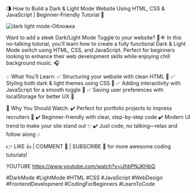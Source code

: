 🌗 How to Build a Dark & Light Mode Website Using HTML, CSS & JavaScript | Beginner-Friendly Tutorial 🚀

![dark   light mode-Обложка](https://github.com/user-attachments/assets/7d1d7049-faf1-4c4e-9c30-bc9b5fce124d)

Want to add a sleek Dark/Light Mode Toggle to your website? 🌙☀️ In this no-talking tutorial, you’ll learn how to create a fully functional Dark & Light Mode switch using HTML, CSS, and JavaScript. Perfect for beginners looking to enhance their web development skills while enjoying chill background music. 🎧

💡 What You’ll Learn:
✅ Structuring your website with clean HTML 📝
✅ Styling both dark & light themes using CSS 🎨
✅ Adding interactivity with JavaScript for a smooth toggle 🔄
✅ Saving user preferences with localStorage for better UX 💾

🚀 Why You Should Watch:
✔️ Perfect for portfolio projects to impress recruiters 💼
✔️ Beginner-friendly with clear, step-by-step code
✔️ Modern UI trend to make your site stand out ✨
✔️ Just code, no talking—relax and follow along 🎶

👉 LIKE 👍 | COMMENT 💬 | SUBSCRIBE 🔔 for more awesome coding tutorials!

YOUTUBE
https://www.youtube.com/watch?v=jJhbPNJKHbQ

#DarkMode #LightMode #HTML #CSS #JavaScript #WebDesign #FrontendDevelopment #CodingForBeginners #LearnToCode
